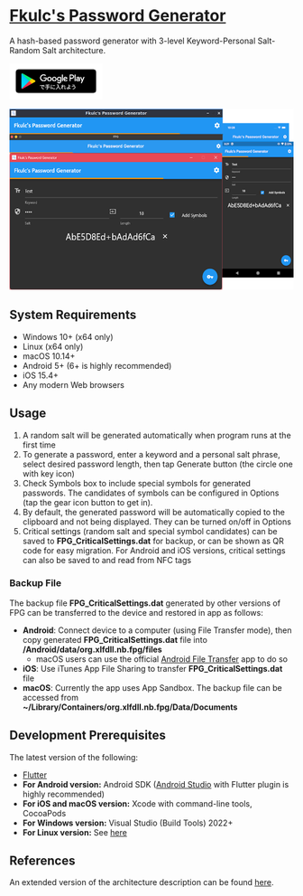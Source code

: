 # [Fkulc's Password Generator](https://xlfdll.github.io/tools/fpg/)
A hash-based password generator with 3-level Keyword-Personal Salt-Random Salt architecture.

<a href="https://play.google.com/store/apps/details?id=org.xlfdll.nb.fpg">
  <img src="https://github.com/xlfdll/xlfdll.github.io/raw/master/images/google-play-badge.png" alt="Get Fkulc's Password Generator (Android) on Google Play Store" height="64">
</a>

<p align="center">
  <img src="https://github.com/xlfdll/xlfdll.github.io/raw/master/images/projects/FPG/FPG-CrossPlatform.png"
       alt="Fkulc's Password Generator" height="320">
</p>

## System Requirements
- Windows 10+ (x64 only)
- Linux (x64 only)
- macOS 10.14+
- Android 5+ (6+ is highly recommended)
- iOS 15.4+
- Any modern Web browsers

## Usage
1. A random salt will be generated automatically when program runs at the first time
2. To generate a password, enter a keyword and a personal salt phrase, select desired password length, then tap Generate button (the circle one with key icon)
3. Check Symbols box to include special symbols for generated passwords. The candidates of symbols can be configured in Options (tap the gear icon button to get in).
4. By default, the generated password will be automatically copied to the clipboard and not being displayed. They can be turned on/off in Options
5. Critical settings (random salt and special symbol candidates) can be saved to **FPG_CriticalSettings.dat** for backup, or can be shown as QR code for easy migration. For Android and iOS versions, critical settings can also be saved to and read from NFC tags

### Backup File
The backup file **FPG_CriticalSettings.dat** generated by other versions of FPG can be transferred to the device and restored in app as follows:

* **Android**: Connect device to a computer (using File Transfer mode), then copy generated **FPG_CriticalSettings.dat** file into **/Android/data/org.xlfdll.nb.fpg/files**
  * macOS users can use the official [Android File Transfer](https://www.android.com/filetransfer/) app to do so
* **iOS**: Use iTunes App File Sharing to transfer **FPG_CriticalSettings.dat** file
* **macOS**: Currently the app uses App Sandbox. The backup file can be accessed from **~/Library/Containers/org.xlfdll.nb.fpg/Data/Documents**

## Development Prerequisites
The latest version of the following:

* [Flutter](https://flutter.dev/docs/get-started/install)
* **For Android version:** Android SDK ([Android Studio](https://developer.android.com/studio) with Flutter plugin is highly recommended)
* **For iOS and macOS version:** Xcode with command-line tools, CocoaPods
* **For Windows version:** Visual Studio (Build Tools) 2022+
* **For Linux version:** See [here](https://docs.flutter.dev/get-started/install/linux)

## References
An extended version of the architecture description can be found [here](https://github.com/xlfdll/FPG/blob/master/Docs/A%20Hash-Based%20Password%20Management%20System.pdf).

